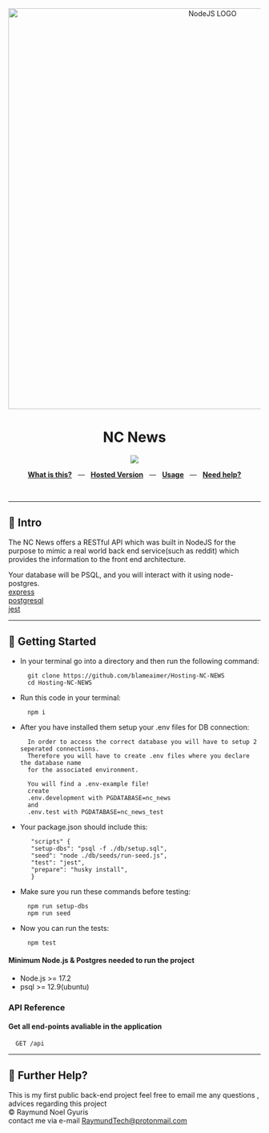 <div align="center">
  <img src="https://bs-uploads.toptal.io/blackfish-uploads/components/seo/content/og_image_file/og_image/777184/secure-rest-api-in-nodejs-18f43b3033c239da5d2525cfd9fdc98f.png" alt="NodeJS LOGO" width=800 />
  <p></p>
  <h1>NC News</h1>
  <p></p>
  <sup>
    <a href="https://github.com/blameaimer/Hosting-NC-NEWS/actions">
      <img src="https://github.com/blameaimer/Hosting-NC-NEWS/actions/workflows/actions.yml/badge.svg" />
    </a>
  </sup>
  <br />
  <p align="center">
    <a href="#-intro"><b>What is this?</b></a>
    &nbsp;&nbsp;&mdash;&nbsp;&nbsp;
    <a href="https://nc-news-blame.herokuapp.com/api"><b>Hosted Version</b></a>
    &nbsp;&nbsp;&mdash;&nbsp;&nbsp;
    <a href="#-getting-started"><b>Usage</b></a>
    &nbsp;&nbsp;&mdash;&nbsp;&nbsp;
    <a href="#-further-help"><b>Need help?</b></a>
  </p>
  <br />
</div>

---

## 👋 Intro

The NC News offers a RESTful API which was built in NodeJS for the purpose to mimic a real world back end service(such as reddit) which provides the information to the front end architecture.

Your database will be PSQL, and you will interact with it using node-postgres.<br />
[express](https://expressjs.com/)<br />
[postgresql](https://www.postgresql.org/)<br />
[jest](https://jestjs.io/)

---

## 🚀 Getting Started

- In your terminal go into a directory and then run the following command:

        git clone https://github.com/blameaimer/Hosting-NC-NEWS
        cd Hosting-NC-NEWS

- Run this code in your terminal:

        npm i

- After you have installed them setup your .env files for DB connection:

        In order to access the correct database you will have to setup 2 seperated connections.
        Therefore you will have to create .env files where you declare the database name
        for the associated environment.

        You will find a .env-example file!
        create
        .env.development with PGDATABASE=nc_news
        and
        .env.test with PGDATABASE=nc_news_test



- Your package.json should include this:

         "scripts" {
         "setup-dbs": "psql -f ./db/setup.sql",
         "seed": "node ./db/seeds/run-seed.js",
         "test": "jest",
         "prepare": "husky install",
         }

- Make sure you run these commands before testing:

        npm run setup-dbs
        npm run seed

- Now you can run the tests:

        npm test

#### Minimum Node.js & Postgres needed to run the project

- Node.js >= 17.2
- psql >= 12.9(ubuntu)

### API Reference

#### Get all end-points avaliable in the application

```http
  GET /api
```

---

## 👊 Further Help?

This is my first public back-end project feel free to email me any questions , advices regarding this project <br />
© Raymund Noel Gyuris <br />
contact me via e-mail RaymundTech@protonmail.com <br/>

<br />
